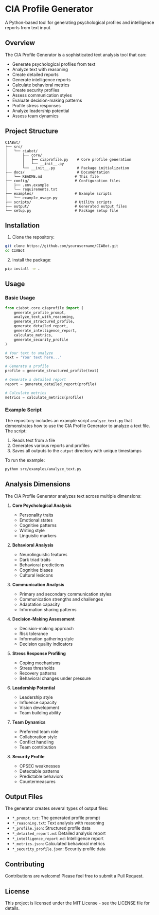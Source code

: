 # CIA Profile Generator

A Python-based tool for generating psychological profiles and intelligence reports from text input.

## Overview

The CIA Profile Generator is a sophisticated text analysis tool that can:
- Generate psychological profiles from text
- Analyze text with reasoning
- Create detailed reports
- Generate intelligence reports
- Calculate behavioral metrics
- Create security profiles
- Assess communication styles
- Evaluate decision-making patterns
- Profile stress responses
- Analyze leadership potential
- Assess team dynamics

## Project Structure

```
CIABot/
├── src/
│   └── ciabot/
│       ├── core/
│       │   ├── ciaprofile.py    # Core profile generation
│       │   └── __init__.py
│       └── __init__.py          # Package initialization
├── docs/                        # Documentation
│   └── README.md               # This file
├── config/                     # Configuration files
│   ├── .env.example
│   └── requirements.txt
├── examples/                   # Example scripts
│   └── example_usage.py
├── scripts/                    # Utility scripts
├── output/                     # Generated output files
└── setup.py                    # Package setup file
```

## Installation

1. Clone the repository:
```bash
git clone https://github.com/yourusername/CIABot.git
cd CIABot
```

2. Install the package:
```bash
pip install -e .
```

## Usage

### Basic Usage

```python
from ciabot.core.ciaprofile import (
    generate_profile_prompt,
    analyze_text_with_reasoning,
    generate_structured_profile,
    generate_detailed_report,
    generate_intelligence_report,
    calculate_metrics,
    generate_security_profile
)

# Your text to analyze
text = "Your text here..."

# Generate a profile
profile = generate_structured_profile(text)

# Generate a detailed report
report = generate_detailed_report(profile)

# Calculate metrics
metrics = calculate_metrics(profile)
```

### Example Script

The repository includes an example script `analyze_text.py` that demonstrates how to use the CIA Profile Generator to analyze a text file. The script:

1. Reads text from a file
2. Generates various reports and profiles
3. Saves all outputs to the `output` directory with unique timestamps

To run the example:
```bash
python src/examples/analyze_text.py
```

## Analysis Dimensions

The CIA Profile Generator analyzes text across multiple dimensions:

1. **Core Psychological Analysis**
   - Personality traits
   - Emotional states
   - Cognitive patterns
   - Writing style
   - Linguistic markers

2. **Behavioral Analysis**
   - Neurolinguistic features
   - Dark triad traits
   - Behavioral predictions
   - Cognitive biases
   - Cultural lexicons

3. **Communication Analysis**
   - Primary and secondary communication styles
   - Communication strengths and challenges
   - Adaptation capacity
   - Information sharing patterns

4. **Decision-Making Assessment**
   - Decision-making approach
   - Risk tolerance
   - Information gathering style
   - Decision quality indicators

5. **Stress Response Profiling**
   - Coping mechanisms
   - Stress thresholds
   - Recovery patterns
   - Behavioral changes under pressure

6. **Leadership Potential**
   - Leadership style
   - Influence capacity
   - Vision development
   - Team building ability

7. **Team Dynamics**
   - Preferred team role
   - Collaboration style
   - Conflict handling
   - Team contribution

8. **Security Profile**
   - OPSEC weaknesses
   - Detectable patterns
   - Predictable behaviors
   - Countermeasures

## Output Files

The generator creates several types of output files:
- `*_prompt.txt`: The generated profile prompt
- `*_reasoning.txt`: Text analysis with reasoning
- `*_profile.json`: Structured profile data
- `*_detailed_report.md`: Detailed analysis report
- `*_intelligence_report.md`: Intelligence report
- `*_metrics.json`: Calculated behavioral metrics
- `*_security_profile.json`: Security profile data

## Contributing

Contributions are welcome! Please feel free to submit a Pull Request.

## License

This project is licensed under the MIT License - see the LICENSE file for details.
